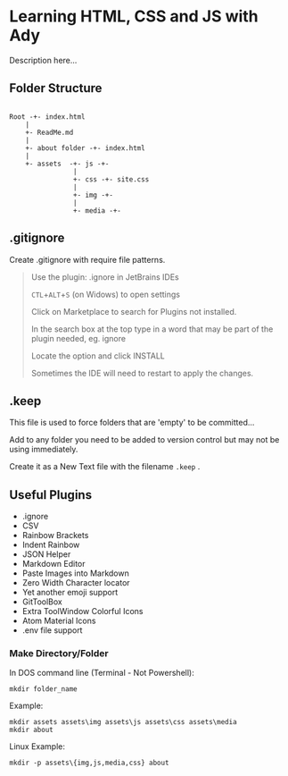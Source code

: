 # Learning HTML, CSS and JS with Ady

 Description here...
 
## Folder Structure
```text

Root -+- index.html
    |
    +- ReadMe.md
    |
    +- about folder -+- index.html
    |
    +- assets  -+- js -+-
                |
                +- css -+- site.css
                |
                +- img -+-
                |
                +- media -+-
```


## .gitignore
Create .gitignore with require file patterns.
> Use the plugin: .ignore in JetBrains IDEs
> 
>`CTL`+`ALT`+`S` (on Widows) to open settings
>
> Click on Marketplace to search for Plugins not installed.
> 
> In the search box at the top type in a word that may be part of the plugin needed, eg. ignore
>
> Locate the option and click INSTALL
> 
> Sometimes the IDE will need to restart to apply the changes.

## .keep
This file is used to force folders that are 'empty' to be committed...


Add to any folder you need to be added to version control but may not be using immediately.


Create it as a New Text file with the filename `.keep` .


## Useful Plugins

- .ignore
- CSV
- Rainbow Brackets
- Indent Rainbow
- JSON Helper
- Markdown Editor
- Paste Images into Markdown
- Zero Width Character locator
- Yet another emoji support
- GitToolBox
- Extra ToolWindow Colorful Icons
- Atom Material Icons
- .env file support

### Make Directory/Folder
In DOS command line (Terminal - Not Powershell):
``` shell
mkdir folder_name
```
Example:
``` shell
mkdir assets assets\img assets\js assets\css assets\media
mkdir about
```

Linux Example:
```shell
mkdir -p assets\{img,js,media,css} about
```